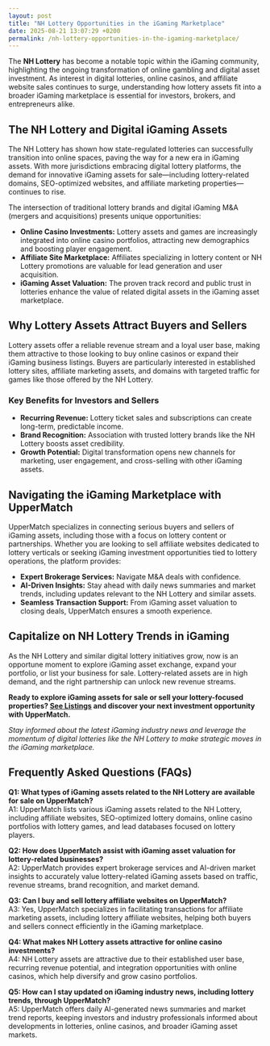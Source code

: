 ```yaml
---
layout: post
title: "NH Lottery Opportunities in the iGaming Marketplace"
date: 2025-08-21 13:07:29 +0200
permalink: /nh-lottery-opportunities-in-the-igaming-marketplace/
---
```

The **NH Lottery** has become a notable topic within the iGaming community, highlighting the ongoing transformation of online gambling and digital asset investment. As interest in digital lotteries, online casinos, and affiliate website sales continues to surge, understanding how lottery assets fit into a broader iGaming marketplace is essential for investors, brokers, and entrepreneurs alike.

## The NH Lottery and Digital iGaming Assets

The NH Lottery has shown how state-regulated lotteries can successfully transition into online spaces, paving the way for a new era in iGaming assets. With more jurisdictions embracing digital lottery platforms, the demand for innovative iGaming assets for sale—including lottery-related domains, SEO-optimized websites, and affiliate marketing properties—continues to rise.

The intersection of traditional lottery brands and digital iGaming M&A (mergers and acquisitions) presents unique opportunities:

- **Online Casino Investments:** Lottery assets and games are increasingly integrated into online casino portfolios, attracting new demographics and boosting player engagement.
- **Affiliate Site Marketplace:** Affiliates specializing in lottery content or NH Lottery promotions are valuable for lead generation and user acquisition.
- **iGaming Asset Valuation:** The proven track record and public trust in lotteries enhance the value of related digital assets in the iGaming asset marketplace.

## Why Lottery Assets Attract Buyers and Sellers

Lottery assets offer a reliable revenue stream and a loyal user base, making them attractive to those looking to buy online casinos or expand their iGaming business listings. Buyers are particularly interested in established lottery sites, affiliate marketing assets, and domains with targeted traffic for games like those offered by the NH Lottery.

### Key Benefits for Investors and Sellers

- **Recurring Revenue:** Lottery ticket sales and subscriptions can create long-term, predictable income.
- **Brand Recognition:** Association with trusted lottery brands like the NH Lottery boosts asset credibility.
- **Growth Potential:** Digital transformation opens new channels for marketing, user engagement, and cross-selling with other iGaming assets.

## Navigating the iGaming Marketplace with UpperMatch

UpperMatch specializes in connecting serious buyers and sellers of iGaming assets, including those with a focus on lottery content or partnerships. Whether you are looking to sell affiliate websites dedicated to lottery verticals or seeking iGaming investment opportunities tied to lottery operations, the platform provides:

- **Expert Brokerage Services:** Navigate M&A deals with confidence.
- **AI-Driven Insights:** Stay ahead with daily news summaries and market trends, including updates relevant to the NH Lottery and similar assets.
- **Seamless Transaction Support:** From iGaming asset valuation to closing deals, UpperMatch ensures a smooth experience.

## Capitalize on NH Lottery Trends in iGaming

As the NH Lottery and similar digital lottery initiatives grow, now is an opportune moment to explore iGaming asset exchange, expand your portfolio, or list your business for sale. Lottery-related assets are in high demand, and the right partnership can unlock new revenue streams.

**Ready to explore iGaming assets for sale or sell your lottery-focused properties? [See Listings](https://www.uppermatch.com) and discover your next investment opportunity with UpperMatch.**

*Stay informed about the latest iGaming industry news and leverage the momentum of digital lotteries like the NH Lottery to make strategic moves in the iGaming marketplace.*

## Frequently Asked Questions (FAQs)

**Q1: What types of iGaming assets related to the NH Lottery are available for sale on UpperMatch?**  
A1: UpperMatch lists various iGaming assets related to the NH Lottery, including affiliate websites, SEO-optimized lottery domains, online casino portfolios with lottery games, and lead databases focused on lottery players.

**Q2: How does UpperMatch assist with iGaming asset valuation for lottery-related businesses?**  
A2: UpperMatch provides expert brokerage services and AI-driven market insights to accurately value lottery-related iGaming assets based on traffic, revenue streams, brand recognition, and market demand.

**Q3: Can I buy and sell lottery affiliate websites on UpperMatch?**  
A3: Yes, UpperMatch specializes in facilitating transactions for affiliate marketing assets, including lottery affiliate websites, helping both buyers and sellers connect efficiently in the iGaming marketplace.

**Q4: What makes NH Lottery assets attractive for online casino investments?**  
A4: NH Lottery assets are attractive due to their established user base, recurring revenue potential, and integration opportunities with online casinos, which help diversify and grow casino portfolios.

**Q5: How can I stay updated on iGaming industry news, including lottery trends, through UpperMatch?**  
A5: UpperMatch offers daily AI-generated news summaries and market trend reports, keeping investors and industry professionals informed about developments in lotteries, online casinos, and broader iGaming asset markets.

<script type="application/ld+json">
{
  "@context": "https://schema.org",
  "@type": "BlogPosting",
  "mainEntityOfPage": {
    "@type": "WebPage",
    "@id": "https://www.uppermatch.com/blog/nh-lottery-opportunities-igaming-marketplace"
  },
  "headline": "NH Lottery Opportunities in the iGaming Marketplace",
  "description": "Explore how the NH Lottery is shaping the digital iGaming marketplace with opportunities in online casinos, affiliate websites, and lottery-related asset sales. Learn how UpperMatch facilitates buying and selling these iGaming assets with expert brokerage and AI-driven insights.",
  "image": "https://www.uppermatch.com/assets/images/blog/nh-lottery-opportunities.jpg",
  "author": {
    "@type": "Person",
    "name": "UpperMatch"
  },
  "publisher": {
    "@type": "Person",
    "name": "UpperMatch"
  },
  "datePublished": "2024-06-01",
  "dateModified": "2024-06-01",
  "keywords": "iGaming marketplace, buy online casinos, sell affiliate websites, iGaming assets for sale, online casino investments, iGaming M&A platform, affiliate site marketplace, SEO website sales, iGaming business listings, buy and sell iGaming assets, online casino brokerage, iGaming asset valuation, affiliate marketing assets, iGaming domain sales, iGaming industry news, iGaming investment opportunities, iGaming business acquisitions, iGaming asset marketplace, iGaming website listings, iGaming asset exchange, NH Lottery, digital lotteries"
}
</script>

<script type="application/ld+json">
{
  "@context": "https://schema.org",
  "@type": "FAQPage",
  "mainEntity": [
    {
      "@type": "Question",
      "name": "What types of iGaming assets related to the NH Lottery are available for sale on UpperMatch?",
      "acceptedAnswer": {
        "@type": "Answer",
        "text": "UpperMatch lists various iGaming assets related to the NH Lottery, including affiliate websites, SEO-optimized lottery domains, online casino portfolios with lottery games, and lead databases focused on lottery players."
      }
    },
    {
      "@type": "Question",
      "name": "How does UpperMatch assist with iGaming asset valuation for lottery-related businesses?",
      "acceptedAnswer": {
        "@type": "Answer",
        "text": "UpperMatch provides expert brokerage services and AI-driven market insights to accurately value lottery-related iGaming assets based on traffic, revenue streams, brand recognition, and market demand."
      }
    },
    {
      "@type": "Question",
      "name": "Can I buy and sell lottery affiliate websites on UpperMatch?",
      "acceptedAnswer": {
        "@type": "Answer",
        "text": "Yes, UpperMatch specializes in facilitating transactions for affiliate marketing assets, including lottery affiliate websites, helping both buyers and sellers connect efficiently in the iGaming marketplace."
      }
    },
    {
      "@type": "Question",
      "name": "What makes NH Lottery assets attractive for online casino investments?",
      "acceptedAnswer": {
        "@type": "Answer",
        "text": "NH Lottery assets are attractive due to their established user base, recurring revenue potential, and integration opportunities with online casinos, which help diversify and grow casino portfolios."
      }
    },
    {
      "@type": "Question",
      "name": "How can I stay updated on iGaming industry news, including lottery trends, through UpperMatch?",
      "acceptedAnswer": {
        "@type": "Answer",
        "text": "UpperMatch offers daily AI-generated news summaries and market trend reports, keeping investors and industry professionals informed about developments in lotteries, online casinos, and broader iGaming asset markets."
      }
    }
  ]
}
</script>